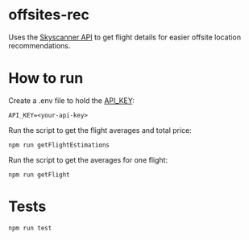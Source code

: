 # offsites-rec

Uses the [Skyscanner API](https://rapidapi.com/3b-data-3b-data-default/api/skyscanner44/) to get flight details for easier offsite location recommendations.

# How to run

Create a .env file to hold the [API_KEY](https://rapidapi.com/3b-data-3b-data-default/api/skyscanner44/):
```
API_KEY=<your-api-key>
```

Run the script to get the flight averages and total price:
```
npm run getFlightEstimations
```

Run the script to get the averages for one flight:
```
npm run getFlight
```

# Tests

```
npm run test
```